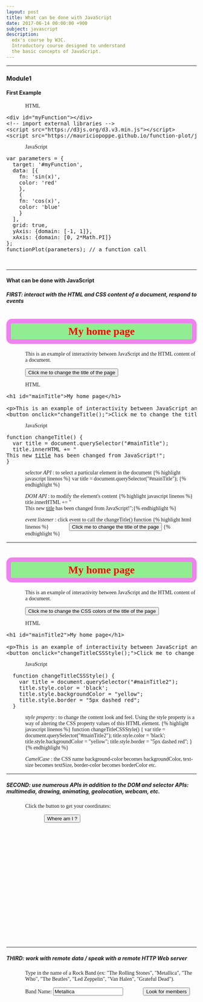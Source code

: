 ```yaml
---
layout: post
title: What can be done with JavaScript
date: 2017-06-14 00:00:00 +900
subject: javascript
description:
  edx's course by W3C.
  Introductory course designed to understand 
  the basic concepts of JavaScript.  
---
```


-------
### Module1

#### First Example

<div id="myFunction"></div>

HTML
<pre>
&lt;div id="myFunction">&lt;/div>
&lt;!-- import external libraries -->
&lt;script src="https://d3js.org/d3.v3.min.js">&lt;/script>
&lt;script src="https://mauriciopoppe.github.io/function-plot/js/function-plot.js">&lt;/script>
</pre>

JavaScript
<pre>
var parameters = {
  target: '#myFunction',
  data: [{
    fn: 'sin(x)', 
    color: 'red'
    },
    {
    fn: 'cos(x)', 
    color: 'blue'
    }         
  ],
  grid: true,
  yAxis: {domain: [-1, 1]},
  xAxis: {domain: [0, 2*Math.PI]}
};
functionPlot(parameters); // a function call
</pre>

<script src="https://d3js.org/d3.v3.min.js"></script>
<script src="https://mauriciopoppe.github.io/function-plot/js/function-plot.js"></script>
<script type="text/javascript">
var parameters = {
  target: '#myFunction',
  data: [{
    fn: 'sin(x)', 
    color: 'red'
    },
    {
    fn: 'cos(x)', 
    color: 'blue'
    }         
  ],
  grid: true,
  yAxis: {domain: [-1, 1]},
  xAxis: {domain: [0, 2*Math.PI]}
};

functionPlot(parameters);
</script>
<br>

------
#### What can be done with JavaScript
##### FIRST: interact with the HTML and CSS content of a document, respond to events
<style>
h1 {
  color:red;
  background-color:lightGreen;
  border:12px solid violet;
  padding: 5px;
  border-radius: 15px;
  text-align: center;
}

p, 
h1 {
  font-family: cursive 
}

p, 
img, 
button {
  margin-left:50px;
}
table {
  margin-top: 20px;
}
table, tr, td {
  border: 1px solid;
} 

td {
  padding:10px;
}
</style> 
<div id="interactWith">
 <h1 id="mainTitle">My home page</h1> 

<p>This is an example of interactivity between JavaScript and the HTML content of a document.</p>
<button class="btn" onclick="changeTitle();">Click me to change the title of the page</button>
</div>
<script>
    function changeTitle() {
      var title = document.querySelector("#mainTitle");
      title.innerHTML += "<br>This new <u>title</u> has been changed from JavaScript!";
    }
</script>

HTML
<pre>
&lt;h1 id="mainTitle">My home page&lt;/h1> 

&lt;p>This is an example of interactivity between JavaScript and the HTML content of a document.&lt;/p>
&lt;button onclick="changeTitle();">Click me to change the title of the page&lt;/button>
</pre>
JavaScript
<pre>
function changeTitle() {
  var title = document.querySelector("#mainTitle");
  title.innerHTML += "<br>This new <u>title</u> has been changed from JavaScript!";
}
</pre>

_selector API_ : to select a particular element in the document 
{% highlight javascript linenos %}
var title = document.querySelector("#mainTitle");
{% endhighlight %}

_DOM API_ : to modify the element's content
{% highlight javascript linenos %}
title.innerHTML += "<br>This new <u>title</u> has been changed from JavaScript!";{% endhighlight %}

_event listener_ : click event to call the changeTitle() function
{% highlight html linenos %}
<button onclick="changeTitle();">Click me to change the title of the page</button>
{% endhighlight %}

---------------
<h1 id="mainTitle2">My home page</h1> 

<p>This is an example of interactivity between JavaScript and the HTML content of a document.</p>
<button class="btn" onclick="changeTitleCSSStyle();">Click me to change the CSS colors of the title of the page</button>

<script>
  function changeTitleCSSStyle() {
    var title = document.querySelector("#mainTitle2");
    title.style.color = 'black';
    title.style.backgroundColor = "yellow";
    title.style.border = "5px dashed red";
  }
</script>

HTML
<pre>
&lt;h1 id="mainTitle2">My home page&lt;/h1> 

&lt;p>This is an example of interactivity between JavaScript and the HTML content of a document.&lt;/p>
&lt;button onclick="changeTitleCSSStyle();">Click me to change the CSS colors of the title of the page&lt;/button>
</pre>
JavaScript
<pre>
  function changeTitleCSSStyle() {
    var title = document.querySelector("#mainTitle2");
    title.style.color = 'black';
    title.style.backgroundColor = "yellow";
    title.style.border = "5px dashed red";
  }
</pre>
_style property_ : to change the content look and feel.
Using the style property is a way of altering the CSS property values of this HTML element.
{% highlight javascript linenos %}
  function changeTitleCSSStyle() {
    var title = document.querySelector("#mainTitle2");
    title.style.color = 'black';
    title.style.backgroundColor = "yellow";
    title.style.border = "5px dashed red";
  }
{% endhighlight %}

_CamelCase_ : the CSS name background-color becomes backgroundColor, text-size becomes textSize, border-color becomes borderColor etc.

------------
##### SECOND: use numerous APIs in addition to the DOM and selector APIs: multimedia, drawing, animating, geolocation, webcam, etc.

<p id="msg">Click the button to get your coordinates:</p>
<p id="address"></p>
 
<button class="btn" onclick="getLocation()">Where am I ?</button>
<div id="map_canvas" style="width: 500px; height: 300px"></div>
<script>
  /* p elements for displaying lat / long and address */
  var displayCoords, myAddress; 
  // used with the google apis
  var geocoder;
  var map;
  var infowindow;
  var marker;
  var uluru;
//
  function initMap() {
    displayCoords=document.getElementById("msg");
    myAddress = document.getElementById("address");
    infowindow = new google.maps.InfoWindow();
    geocoder = new google.maps.Geocoder();
    uluru = {lat: -6.83, lng: 34.0144};
    map = new google.maps.Map(document.getElementById('map_canvas'), {
      zoom: 8,
      center: uluru
    });
    marker = new google.maps.Marker({
      position: uluru,
      map: map
    });
  }
  function getLocation() {
    if (navigator.geolocation) {
      navigator.geolocation.getCurrentPosition(showPosition);
    } else {
      displayCoords.innerHTML="Geolocation API not supported by your browser.";
    }
  }
  /* Called when a position is available */
  function showPosition(position) {
    displayCoords.innerHTML="Latitude: " + position.coords.latitude + 
    "<br />Longitude: " + position.coords.longitude;   
    // Display the map
    showOnGoogleMap(new google.maps.LatLng(position.coords.latitude, position.coords.longitude));
  }
  function showOnGoogleMap(latlng) {
  /* Ask google geocoder for a surface address once we get a longitude and 
 　　a latitude. In fact the reverse geocoder sends back an array of "guesses"
 　　i.e. not only one address object, but several. Each entry in this array
 　　has several properties like street, city, etc. We use the "formatted_address"
 　　one here, but it might be interesting to get the detailed properties in other
 　　applications like a form with street, city, zip code etc. */
　　geocoder.geocode({'latLng': latlng},reverseGeocoderSuccess);
 　 function reverseGeocoderSuccess(results, status) {
    　if (status == google.maps.GeocoderStatus.OK) {
     　 // For debugging
　　　　console.dir(results);
       if (results[1]) {
          map.setZoom(11);
          marker = new google.maps.Marker({
              position: latlng,
              map: map
          });
          infowindow.setContent(results[1].formatted_address);
          infowindow.open(map, marker);
　　　　　// Display address as text in the page
　　　　　myAddress.innerHTML="Adress: " + results[0].formatted_address;
       } else {
         alert('No results found');
       }
        } else {
         alert('Geocoder failed due to: ' + status);
    }
  } // end of reverseGeocoderSuccess
}  // end of showOnGoogleMap
</script>
<script async defer src="https://maps.googleapis.com/maps/api/js?key=AIzaSyAQUYdaSoNGMyevLHGAf7Zqq0qe7L9zcjc&callback=initMap"
  type="text/javascript">
</script>

--------------
##### THIRD: work with remote data / speak with a remote HTTP Web server

  <p>
    Type in the name of a Rock Band (ex: "The Rolling Stones", "Metallica", "The Who", "The Beatles", "Led Zeppelin", "Van Halen", "Grateful Dead").</p>
  
  <label for="bandName">Band Name: </label>
  <input type="text" id="bandName" value="Metallica">
  <button class="btn" onclick="search();">Look for members</button>
  <div id="members"></div>

<script src="https://cdnjs.cloudflare.com/ajax/libs/fetch/0.10.1/fetch.js"></script>

<script>
  var membersDiv = document.querySelector("#members");
  function search() {
    var bandName = document.querySelector("#bandName").value;
    console.log(bandName);
    
    /* API for getting info about an artist/band by name */

    var url = encodeURI("https://wasabi.i3s.unice.fr/api/v1/artist/name/" + bandName);

    console.log(url);
    membersDiv.innerHTML = "";
    fetch(url)
     .then(function(response) {
      /* response is a json string,
         convert it to a pure JavaScript object */
       return response.json();
     })
     .then(function(band) {
        membersDiv.innerHTML += "<h2>Current and old members of " +band.name + "</h2>"
        displayMembers(band.members);
    })
     .catch(function(error) {
        console.log('Error during fetch: ' + error.message);
        membersDiv.innerHTML += "<h2>No Results</h2>"
    });
  }

  function displayMembers(listOfMembers) {
    /* users is a JavaScript object */
    var table = document.createElement("table");
          
    listOfMembers.forEach(function(member) {
      /* iterate on the array of members */
      var row = table.insertRow();
      var memberNameCell = row.insertCell();
      memberNameCell.innerHTML = member.name;
          
      /* Show instruments played by this member */
      var instrumentCell = row.insertCell();
      member.instruments.forEach(function(inst, index) {
        instrumentCell.innerHTML += inst;
        if(index !== member.instruments.length-1) {
          instrumentCell.innerHTML += ",";
        }
      });
      var activeYearsCell = row.insertCell();
      activeYearsCell.innerHTML += member.begin;
      if(member.end !== "") {
        activeYearsCell.innerHTML += " - " + member.end;
      } else {
        activeYearsCell.innerHTML += " - still active in band";
      }
      
    });
    membersDiv.appendChild(table);
  }
</script>